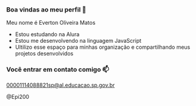 ### Boa vindas ao meu perfil 💙

Meu nome é Everton Oliveira Matos

- Estou estudando na Alura
- Estou me desenvolvendo na linguagem JavaScript
- Ultilizo esse espaço para minhas organização e compartilhando meus projetos desenvolvidos

### Você entrar em contato comigo 📫

00001114088821sp@al.educacao.sp.gov.br

@Epi200
